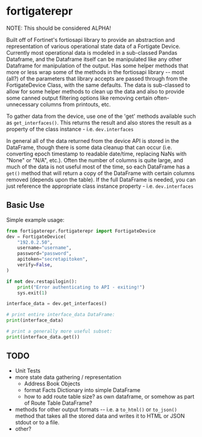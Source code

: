 # fortigaterepr

NOTE:  This should be considered ALPHA!

Built off of Fortinet's fortiosapi library to provide an abstraction and representation of various operational state data of a Fortigate Device.  Currently most operational data is modeled in a sub-classed Pandas Dataframe, and the Dataframe itself can be manipulated like any other Dataframe for manipulation of the output.  Has some helper methods that more or less wrap some of the methods in the fortiosapi library -- most (all?) of the parameters that library accepts are passed through from the FortigateDevice Class, with the same defaults.  The data is sub-classed to allow for some helper methods to clean up the data and also to provide some canned output filtering options like removing certain often-unnecessary columns from printouts, etc.

To gather data from the device, use one of the 'get' methods available such as `get_interfaces()`.  This returns the result and also stores the result as a property of the class instance - i.e. `dev.interfaces`

In general all of the data returned from the device API is stored in the DataFrame, though there is some data cleanup that can occur (i.e. converting epoch timestamp to readable date/time, replacing NaNs with "None" or "N/A", etc.).  Often the number of columns is quite large, and much of the data is not useful most of the time, so each DataFrame has a `get()` method that will return a copy of the DataFrame with certain columns removed (depends upon the table).  If the full DataFrame is needed, you can just reference the appropriate class instance property - i.e. `dev.interfaces`

## Basic Use

Simple example usage:

```python
from fortigaterepr.fortigaterepr import FortigateDevice
dev = FortigateDevice(
    "192.0.2.50",
    username="username",
    password="password",
    apitoken="secretapitoken",
    verify=False,
)

if not dev.restapilogin():
    print("Error authenticating to API - exiting!")
    sys.exit(1)

interface_data = dev.get_interfaces()

# print entire interface_data DataFrame:
print(interface_data)

# print a generally more useful subset:
print(interface_data.get())
```

## TODO

* Unit Tests
* more state data gathering / representation
  * Address Book Objects
  * format Facts Dictionary into simple DataFrame
  * how to add route table size?  as own dataframe, or somehow as part of Route Table DataFrame?
* methods for other output formats -- i.e. a `to_html()` or `to_json()` method that takes all the stored data and writes it to HTML or JSON stdout or to a file.
* other?
